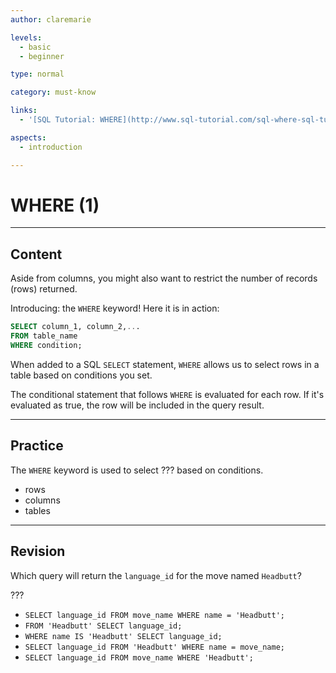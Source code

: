 ```yaml
---
author: claremarie

levels:
  - basic
  - beginner

type: normal

category: must-know

links:
  - '[SQL Tutorial: WHERE](http://www.sql-tutorial.com/sql-where-sql-tutorial/){website}'

aspects:
  - introduction

---
```


# WHERE (1)

---
## Content

Aside from columns, you might also want to restrict the number of records (rows) returned. 

Introducing: the `WHERE` keyword! Here it is in action:
```sql
SELECT column_1, column_2,... 
FROM table_name
WHERE condition;
```

When added to a SQL `SELECT` statement, `WHERE` allows us to select rows in a table based on conditions you set. 

The conditional statement that follows `WHERE` is evaluated for each row. If it's evaluated as true, the row will be included in the query result.

---
## Practice

The `WHERE` keyword is used to select ??? based on conditions.

* rows
* columns
* tables

---
## Revision

Which query will return the `language_id` for the move named `Headbutt`?

???

* `SELECT language_id FROM move_name WHERE name = 'Headbutt';`
* `FROM 'Headbutt' SELECT language_id;`
* `WHERE name IS 'Headbutt' SELECT language_id;`
* `SELECT language_id FROM 'Headbutt' WHERE name = move_name;`
* `SELECT language_id FROM move_name WHERE 'Headbutt';`